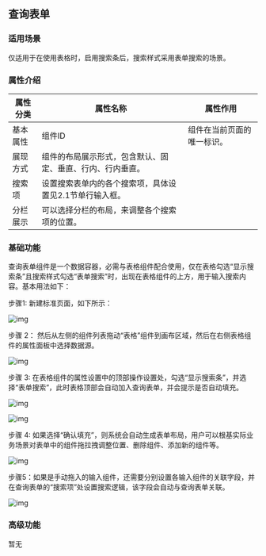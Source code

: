## **查询表单**

### **适用场景**

仅适用于在使用表格时，启用搜索条后，搜索样式采用表单搜索的场景。

### **属性介绍**

| 属性分类 | 属性名称                                                   | 属性作用                   |
| -------- | ---------------------------------------------------------- | -------------------------- |
| 基本属性 | 组件ID                                                     | 组件在当前页面的唯一标识。 |
| 展现方式 | 组件的布局展示形式，包含默认、固定、垂直、行内、行内垂直。 |                            |
| 搜索项   | 设置搜索表单内的各个搜索项，具体设置见2.1节单行输入框。    |                            |
| 分栏展示 | 可以选择分栏的布局，来调整各个搜索项的位置。               |                            |



### **基础功能**

查询表单组件是一个数据容器，必需与表格组件配合使用，仅在表格勾选“显示搜索条”且搜索样式勾选“表单搜索”时，出现在表格组件的上方，用于输入搜索内容。基本用法如下：

步骤1: 新建标准页面，如下所示：

![img](https://main.qcloudimg.com/raw/81bfd85a6454998518a5fb083a1643d6.png)

步骤 2： 然后从左侧的组件列表拖动“表格”组件到画布区域，然后在右侧表格组件的属性面板中选择数据源。

![img](https://main.qcloudimg.com/raw/ec39c0513b169aab6d282489060a9fa6.png)

步骤 3: 在表格组件的属性设置中的顶部操作设置处，勾选“显示搜索条”，并选择“表单搜索”，此时表格顶部会自动加入查询表单，并会提示是否自动填充。

![img](https://main.qcloudimg.com/raw/ead0f409bfedf3b9c48d3a269ff6b006.png)

![img](https://main.qcloudimg.com/raw/62bd297e8a3572c0be91cd8c0a4dbaaa.png)

步骤 4: 如果选择“确认填充”，则系统会自动生成表单布局，用户可以根基实际业务场景对表单中的组件拖拉拽调整位置、删除组件、添加新的组件等。

![img](https://main.qcloudimg.com/raw/a0a396ed58c95c2b6aa58b50aefe2c74.png)

步骤5：如果是手动拖入的输入组件，还需要分别设置各输入组件的关联字段，并在查询表单的“搜索项”处设置搜索逻辑，该字段会自动与查询表单关联。

![img](https://main.qcloudimg.com/raw/443a2a158e8b2407e583addfabf875f0.png)

### **高级功能**

暂无

